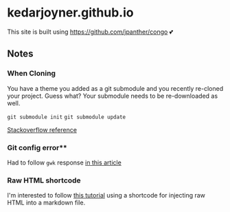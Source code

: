 # kedarjoyner.github.io

This site is built using https://github.com/jpanther/congo 💕

## Notes

### When Cloning
You have a theme you added as a git submodule and you recently re-cloned your project. Guess what? Your submodule needs to be re-downloaded as well. 

`git submodule init`
`git submodule update`

[Stackoverflow reference](https://stackoverflow.com/questions/60269683/how-to-fix-the-error-found-no-layout-file-for-html-for-page-in-hugo-cms)

### Git config error**
Had to follow `gwk` response [in this article ](https://stackoverflow.com/questions/36908041/git-could-not-expand-include-path-gitcinclude-fatal-bad-config-file-line)

### Raw HTML shortcode 

I'm interested to follow [this tutorial](https://anaulin.org/blog/hugo-raw-html-shortcode/) using a shortcode for injecting raw HTML into a markdown file. 


